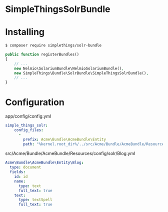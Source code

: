 SimpleThingsSolrBundle
======================


Installing
==========

```bash
$ composer require simplethings/solr-bundle
```

```php
public function registerBundles()
{
    // ...
    new Nelmio\SolariumBundle\NelmioSolariumBundle(),
    new SimpleThings\Bundle\SolrBundle\SimpleThingsSolrBundle(),
    // ...
}
```

Configuration
=============
app/config/config.yml
```yaml
simple_things_solr:
    config_files:
      -
        prefix: Acme\Bundle\AcmeBundle\Entity
        path: "%kernel.root_dir%/../src/Acme/Bundle/AcmeBundle/Resources/config/solr"
```

src/Acme/Bundle/AcmeBundle/Resources/config/solr/Blog.yml
```yaml
Acme\Bundle\AcmeBundle\Entity\Blog:
  type: document
  fields:
    id: id
    name: 
      type: text
      full_text: true
    text:
      type: textSpell
      full_text: true
```
